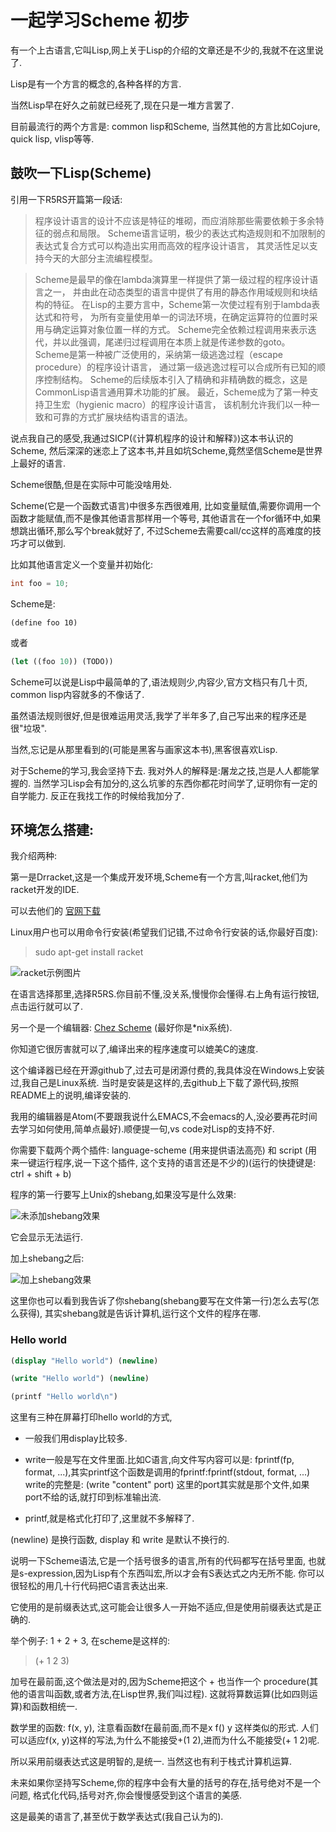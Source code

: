 # 一起学习Scheme 初步

有一个上古语言,它叫Lisp,网上关于Lisp的介绍的文章还是不少的,我就不在这里说了.

Lisp是有一个方言的概念的,各种各样的方言.

当然Lisp早在好久之前就已经死了,现在只是一堆方言罢了.

目前最流行的两个方言是: common lisp和Scheme, 当然其他的方言比如Cojure, quick lisp, vlisp等等.


## 鼓吹一下Lisp(Scheme)

引用一下R5RS开篇第一段话:

> 程序设计语言的设计不应该是特征的堆砌，而应消除那些需要依赖于多余特征的弱点和局限。 Scheme语言证明，极少的表达式构造规则和不加限制的表达式复合方式可以构造出实用而高效的程序设计语言， 其灵活性足以支持今天的大部分主流编程模型。

> Scheme是最早的像在lambda演算里一样提供了第一级过程的程序设计语言之一， 并由此在动态类型的语言中提供了有用的静态作用域规则和块结构的特征。 在Lisp的主要方言中，Scheme第一次使过程有别于lambda表达式和符号， 为所有变量使用单一的词法环境，在确定运算符的位置时采用与确定运算对象位置一样的方式。 Scheme完全依赖过程调用来表示迭代，并以此强调，尾递归过程调用在本质上就是传递参数的goto。 Scheme是第一种被广泛使用的，采纳第一级逃逸过程（escape procedure）的程序设计语言， 通过第一级逃逸过程可以合成所有已知的顺序控制结构。 Scheme的后续版本引入了精确和非精确数的概念，这是CommonLisp语言通用算术功能的扩展。 最近，Scheme成为了第一种支持卫生宏（hygienic macro）的程序设计语言， 该机制允许我们以一种一致和可靠的方式扩展块结构语言的语法。


说点我自己的感受,我通过SICP(《计算机程序的设计和解释》)这本书认识的Scheme,
然后深深的迷恋上了这本书,并且如坑Scheme,竟然坚信Scheme是世界上最好的语言.

Scheme很酷,但是在实际中可能没啥用处.

Scheme(它是一个函数式语言)中很多东西很难用, 比如变量赋值,需要你调用一个函数才能赋值,而不是像其他语言那样用一个等号, 其他语言在一个for循环中,如果想跳出循环,那么写个break就好了,
不过Scheme去需要call/cc这样的高难度的技巧才可以做到.

比如其他语言定义一个变量并初始化:

```C
int foo = 10;
```

Scheme是:
```Schem
(define foo 10)
```

或者
```Scheme
(let ((foo 10)) (TODO))
```

Scheme可以说是Lisp中最简单的了,语法规则少,内容少,官方文档只有几十页, common lisp内容就多的不像话了.

虽然语法规则很好,但是很难运用灵活,我学了半年多了,自己写出来的程序还是很"垃圾".

当然,忘记是从那里看到的(可能是黑客与画家这本书),黑客很喜欢Lisp.

对于Scheme的学习,我会坚持下去.
我对外人的解释是:屠龙之技,岂是人人都能掌握的.
当然学习Lisp会有加分的,这么坑爹的东西你都花时间学了,证明你有一定的自学能力.
反正在我找工作的时候给我加分了.

## 环境怎么搭建:

我介绍两种:

第一是Drracket,这是一个集成开发环境,Scheme有一个方言,叫racket,他们为racket开发的IDE.

可以去他们的 [官网下载](https://download.racket-lang.org/)

Linux用户也可以用命令行安装(希望我们记错,不过命令行安装的话,你最好百度):

> sudo apt-get install racket

![racket示例图片](http://img.vim-cn.com/48/455d12e721566a8c711b9c2a24989f72145be5.png)

在语言选择那里,选择R5RS.你目前不懂,没关系,慢慢你会懂得.右上角有运行按钮,点击运行就可以了.

另一个是一个编辑器: [Chez Scheme](https://github.com/cisco/ChezScheme) (最好你是*nix系统).

你知道它很厉害就可以了,编译出来的程序速度可以媲美C的速度.

这个编译器已经在开源github了,过去可是闭源付费的,我具体没在Windows上安装过,我自己是Linux系统.
当时是安装是这样的,去github上下载了源代码,按照README上的说明,编译安装的.

我用的编辑器是Atom(不要跟我说什么EMACS,不会emacs的人,没必要再花时间去学习如何使用,简单点最好).顺便提一句,vs code对Lisp的支持不好.

你需要下载两个两个插件: language-scheme (用来提供语法高亮) 和 script (用来一键运行程序,说一下这个插件, 这个支持的语言还是不少的)(运行的快捷键是: ctrl + shift + b)

程序的第一行要写上Unix的shebang,如果没写是什么效果:

![未添加shebang效果](http://img.vim-cn.com/02/9cfb42c55c0c53d8da07e5c935d6a16a9529c6.png)

它会显示无法运行.

加上shebang之后:

![加上shebang效果](http://img.vim-cn.com/24/f164d6226ab8ef8549b94b18eb6a3500d296c2.png)

这里你也可以看到我告诉了你shebang(shebang要写在文件第一行)怎么去写(怎么获得),
其实shebang就是告诉计算机,运行这个文件的程序在哪.


### Hello world
```Scheme
(display "Hello world") (newline)

(write "Hello world") (newline)

(printf "Hello world\n")
```

这里有三种在屏幕打印hello world的方式,

- 一般我们用display比较多.
- write一般是写在文件里面.比如C语言,向文件写内容可以是: fprintf(fp, format, ...),其实printf这个函数是调用的fprintf:fprintf(stdout, format, ...) write的完整是: (write "content" port) 这里的port其实就是那个文件,如果port不给的话,就打印到标准输出流.

- printf,就是格式化打印了,这里就不多解释了.

(newline) 是换行函数, display 和 write 是默认不换行的.


说明一下Scheme语法,它是一个括号很多的语言,所有的代码都写在括号里面,
也就是s-expression,因为Lisp有个东西叫宏,所以才会有S表达式之内无所不能.
你可以很轻松的用几十行代码把C语言表达出来.

它使用的是前缀表达式,这可能会让很多人一开始不适应,但是使用前缀表达式是正确的.

举个例子: 1 + 2 + 3, 在scheme是这样的:

> (+ 1 2 3)

加号在最前面,这个做法是对的,因为Scheme把这个 + 也当作一个 procedure(其他的语言叫函数,或者方法,在Lisp世界,我们叫过程). 这就将算数运算(比如四则运算)和函数相统一.

数学里的函数: f(x, y), 注意看函数f在最前面,而不是x f() y 这样类似的形式.
人们可以适应f(x, y)这样的写法,为什么不能接受+(1 2),进而为什么不能接受(+ 1 2)呢.

所以采用前缀表达式这是明智的,是统一. 当然这也有利于栈式计算机运算.

未来如果你坚持写Scheme,你的程序中会有大量的括号的存在,括号绝对不是一个问题,
格式化代码,括号对齐,你会慢慢感受到这个语言的美感.

这是最美的语言了,甚至优于数学表达式(我自己认为的).

